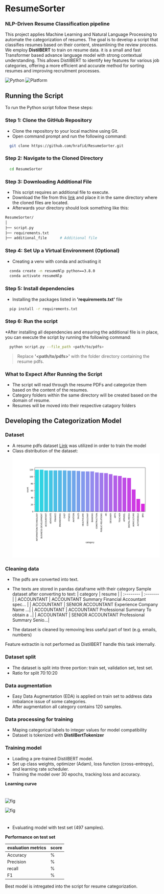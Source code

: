 
# ResumeSorter
### NLP-Driven Resume Classification pipeline

This project applies Machine Learning and Natural Language Processing to automate the categorization of resumes. The goal is to develop a script that classifies resumes based on their content, streamlining the review process. We employ **DistilBERT** to train on resume data. it is a small and fast Transformer based advance language model with strong contextual understanding. This allows DistilBERT to identify key features for various job categories, offering a more efficient and accurate method for sorting resumes and improving recruitment processes.

![Python](https://img.shields.io/badge/python-v3.9.0-green) ![Platform](https://img.shields.io/badge/Platform-Windows10%20Pro%20version%2C%2022H2-blue)

## Running the Script
To run the Python script follow these steps:

### Step 1: Clone the GitHub Repository 
* Clone the repository to your local machine using Git.
* Open command prompt and run the following command:

```bash
  git clone https://github.com/hrafid/ResumeSorter.git

```

### Step 2: Navigate to the Cloned Directory 
```bash
  cd ResumeSorter
```

### Step 3: Downloading Additional File
* This script requires an additional file to execute.
* Download the file from this [link](www,google.com) and place it in the same directory where the cloned files are located.
* Afterwards your directory should look something like this:

```bash
ResumeSorter/
│
├── script.py
├── requirements.txt
├── additional_file      # Additional file 

```
### Step 4: Set Up a Virtual Environment (Optional)
* Creating a venv with conda and activating it
```bash
  conda create -n resumeNlp python==3.8.0
  conda activate resumeNlp
```
### Step 5: Install dependencies
* Installing the packages listed in **'requirements.txt'** file
```bash
  pip install -r requirements.txt
```

### Step 6: Run the script
*After installing all dependencies and ensuring the additional file is in place, you can execute the script by running the following command:
```bash
  python script.py --file_path <path/to/pdfs> 
```
> Replace **'<path/to/pdfs>'** with the folder directory containing the resume pdfs. 

### What to Expect After Running the Script
* The script will read through the resume PDFs and categorize them based on the content of the resumes.
* Category folders within the same directory will be created based on the domain of resume.
* Resumes will be moved into their respective catagory folders

## Developing the Categorization Model

### Dataset
* A resume pdfs dataset [Link](data) was utilized in order to train the model
* Class distribution of the dataset:
![fig](figures/class_distrbution.png)

### Cleaning data
* The pdfs are converted into text.
* The texts are stored in pandas dataframe with their category 
Sample dataset after converting to text:
| category | resume    |
| :-------- | :------- |
| ACCOUNTANT | ACCOUNTANT Summary Financial Accountant spec... |
| ACCOUNTANT | SENIOR ACCOUNTANT Experience Company Name  ...|
| ACCOUNTANT | ACCOUNTANT Professional Summary To obtain a ..|
| ACCOUNTANT | SENIOR ACCOUNTANT Professional Summary Senio...|

* The dataset is cleaned by removing less useful part of text (e.g. emails, numbers)

Feature extractin is not performed as DistilBERT handle this task internally.

###  Dataset split 
* The dataset is split into three portion: train set, validation set, test set. 
* Ratio for split 70:10:20 

###  Data augmentation
* Easy Data Augmentation (EDA) is applied on train set to address data imbalance issue of some categories.
* After augmentation all category contains 120 samples.

### Data processing for training
* Maping categorical labels to integer values for model compatibility
* Dataset is tokenized with **DistilBertTokenizer**  

### Training model
* Loading a pre-trained DistilBERT model. 
* Set up class weights, optimizer (Adam), loss function (cross-entropy), and learning rate scheduler.
* Training the model over 30 epochs, tracking loss and accuracy.

**Learning curve**
#
![fig](figures/loss_curve.png)

![fig](figures/acc_curve.png)
#


* Evaluating model with test set (497 samples).

**Performance on test set**

| evaluation metrics     | score       |
| -----------            | ----------- |
| Accuracy               | %         |
| Precision              | %         |
| recall                 | %         |
| F1                     | %         |

Best model is intregated into the script for resume categorization.
